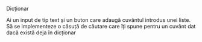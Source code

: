  Dicționar

Ai un input de tip text și un buton care adaugă cuvântul introdus unei liste. Să se implementeze o căsuță de căutare care îți spune pentru un cuvânt dat dacă există deja în dicționar